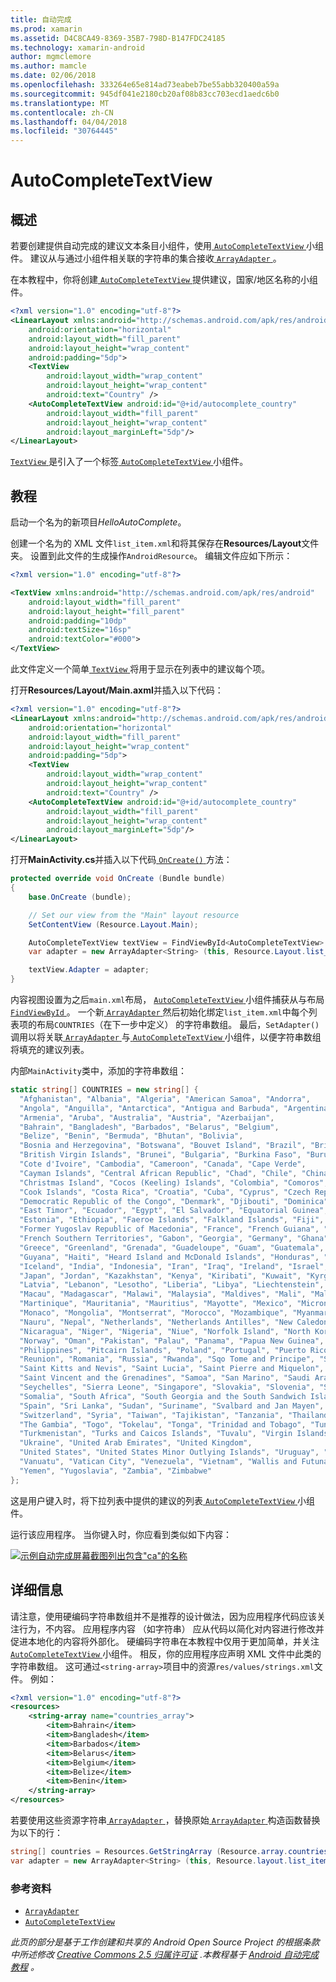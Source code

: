 ```yaml
---
title: 自动完成
ms.prod: xamarin
ms.assetid: D4C8CA49-8369-35B7-798D-B147FDC24185
ms.technology: xamarin-android
author: mgmclemore
ms.author: mamcle
ms.date: 02/06/2018
ms.openlocfilehash: 333264e65e814ad73eabeb7be55abb320400a59a
ms.sourcegitcommit: 945df041e2180cb20af08b83cc703ecd1aedc6b0
ms.translationtype: MT
ms.contentlocale: zh-CN
ms.lasthandoff: 04/04/2018
ms.locfileid: "30764445"
---
```

# <a name="auto-complete"></a>AutoCompleteTextView


## <a name="overview"></a>概述

若要创建提供自动完成的建议文本条目小组件，使用[ `AutoCompleteTextView` ](https://developer.xamarin.com/api/type/Android.Widget.AutoCompleteTextView/)小组件。 建议从与通过小组件相关联的字符串的集合接收[ `ArrayAdapter` ](https://developer.xamarin.com/api/type/Android.Widget.ArrayAdapter/)。

在本教程中，你将创建[ `AutoCompleteTextView` ](https://developer.xamarin.com/api/type/Android.Widget.AutoCompleteTextView/)提供建议，国家/地区名称的小组件。

```xml
<?xml version="1.0" encoding="utf-8"?>
<LinearLayout xmlns:android="http://schemas.android.com/apk/res/android"
    android:orientation="horizontal"
    android:layout_width="fill_parent"
    android:layout_height="wrap_content"
    android:padding="5dp">
    <TextView
        android:layout_width="wrap_content"
        android:layout_height="wrap_content"
        android:text="Country" />
    <AutoCompleteTextView android:id="@+id/autocomplete_country"
        android:layout_width="fill_parent"
        android:layout_height="wrap_content"
        android:layout_marginLeft="5dp"/>
</LinearLayout>
```

[ `TextView` ](https://developer.xamarin.com/api/type/Android.Widget.TextView/)是引入了一个标签[ `AutoCompleteTextView` ](https://developer.xamarin.com/api/type/Android.Widget.AutoCompleteTextView/)小组件。


## <a name="tutorial"></a>教程

启动一个名为的新项目*HelloAutoComplete*。

创建一个名为的 XML 文件`list_item.xml`和将其保存在**Resources/Layout**文件夹。 设置到此文件的生成操作`AndroidResource`。 编辑文件应如下所示：

```xml
<?xml version="1.0" encoding="utf-8"?>

<TextView xmlns:android="http://schemas.android.com/apk/res/android"
    android:layout_width="fill_parent"
    android:layout_height="fill_parent"
    android:padding="10dp"
    android:textSize="16sp"
    android:textColor="#000">
</TextView>
```

此文件定义一个简单[ `TextView` ](https://developer.xamarin.com/api/type/Android.Widget.TextView/)将用于显示在列表中的建议每个项。

打开**Resources/Layout/Main.axml**并插入以下代码：

```xml
<?xml version="1.0" encoding="utf-8"?>
<LinearLayout xmlns:android="http://schemas.android.com/apk/res/android"
    android:orientation="horizontal"
    android:layout_width="fill_parent"
    android:layout_height="wrap_content"
    android:padding="5dp">
    <TextView
        android:layout_width="wrap_content"
        android:layout_height="wrap_content"
        android:text="Country" />
    <AutoCompleteTextView android:id="@+id/autocomplete_country"
        android:layout_width="fill_parent"
        android:layout_height="wrap_content"
        android:layout_marginLeft="5dp"/>
</LinearLayout>
```

打开**MainActivity.cs**并插入以下代码[ `OnCreate()` ](https://developer.xamarin.com/api/member/Android.App.Activity.OnCreate/(Android.OS.Bundle))方法：

```csharp
protected override void OnCreate (Bundle bundle)
{
    base.OnCreate (bundle);

    // Set our view from the "Main" layout resource
    SetContentView (Resource.Layout.Main);

    AutoCompleteTextView textView = FindViewById<AutoCompleteTextView> (Resource.Id.autocomplete_country);
    var adapter = new ArrayAdapter<String> (this, Resource.Layout.list_item, COUNTRIES);

    textView.Adapter = adapter;
}
```

内容视图设置为之后`main.xml`布局， [ `AutoCompleteTextView` ](https://developer.xamarin.com/api/type/Android.Widget.AutoCompleteTextView/)小组件捕获从与布局[ `FindViewById` ](https://developer.xamarin.com/api/member/Android.App.Activity.FindViewById/)。 一个新[ `ArrayAdapter` ](https://developer.xamarin.com/api/type/Android.Widget.ArrayAdapter/)然后初始化绑定`list_item.xml`中每个列表项的布局`COUNTRIES`（在下一步中定义） 的字符串数组。 最后，`SetAdapter()`调用以将关联[ `ArrayAdapter` ](https://developer.xamarin.com/api/type/Android.Widget.ArrayAdapter/)与[ `AutoCompleteTextView` ](https://developer.xamarin.com/api/type/Android.Widget.AutoCompleteTextView/)小组件，以便字符串数组将填充的建议列表。

内部`MainActivity`类中，添加的字符串数组：

```csharp
static string[] COUNTRIES = new string[] {
  "Afghanistan", "Albania", "Algeria", "American Samoa", "Andorra",
  "Angola", "Anguilla", "Antarctica", "Antigua and Barbuda", "Argentina",
  "Armenia", "Aruba", "Australia", "Austria", "Azerbaijan",
  "Bahrain", "Bangladesh", "Barbados", "Belarus", "Belgium",
  "Belize", "Benin", "Bermuda", "Bhutan", "Bolivia",
  "Bosnia and Herzegovina", "Botswana", "Bouvet Island", "Brazil", "British Indian Ocean Territory",
  "British Virgin Islands", "Brunei", "Bulgaria", "Burkina Faso", "Burundi",
  "Cote d'Ivoire", "Cambodia", "Cameroon", "Canada", "Cape Verde",
  "Cayman Islands", "Central African Republic", "Chad", "Chile", "China",
  "Christmas Island", "Cocos (Keeling) Islands", "Colombia", "Comoros", "Congo",
  "Cook Islands", "Costa Rica", "Croatia", "Cuba", "Cyprus", "Czech Republic",
  "Democratic Republic of the Congo", "Denmark", "Djibouti", "Dominica", "Dominican Republic",
  "East Timor", "Ecuador", "Egypt", "El Salvador", "Equatorial Guinea", "Eritrea",
  "Estonia", "Ethiopia", "Faeroe Islands", "Falkland Islands", "Fiji", "Finland",
  "Former Yugoslav Republic of Macedonia", "France", "French Guiana", "French Polynesia",
  "French Southern Territories", "Gabon", "Georgia", "Germany", "Ghana", "Gibraltar",
  "Greece", "Greenland", "Grenada", "Guadeloupe", "Guam", "Guatemala", "Guinea", "Guinea-Bissau",
  "Guyana", "Haiti", "Heard Island and McDonald Islands", "Honduras", "Hong Kong", "Hungary",
  "Iceland", "India", "Indonesia", "Iran", "Iraq", "Ireland", "Israel", "Italy", "Jamaica",
  "Japan", "Jordan", "Kazakhstan", "Kenya", "Kiribati", "Kuwait", "Kyrgyzstan", "Laos",
  "Latvia", "Lebanon", "Lesotho", "Liberia", "Libya", "Liechtenstein", "Lithuania", "Luxembourg",
  "Macau", "Madagascar", "Malawi", "Malaysia", "Maldives", "Mali", "Malta", "Marshall Islands",
  "Martinique", "Mauritania", "Mauritius", "Mayotte", "Mexico", "Micronesia", "Moldova",
  "Monaco", "Mongolia", "Montserrat", "Morocco", "Mozambique", "Myanmar", "Namibia",
  "Nauru", "Nepal", "Netherlands", "Netherlands Antilles", "New Caledonia", "New Zealand",
  "Nicaragua", "Niger", "Nigeria", "Niue", "Norfolk Island", "North Korea", "Northern Marianas",
  "Norway", "Oman", "Pakistan", "Palau", "Panama", "Papua New Guinea", "Paraguay", "Peru",
  "Philippines", "Pitcairn Islands", "Poland", "Portugal", "Puerto Rico", "Qatar",
  "Reunion", "Romania", "Russia", "Rwanda", "Sqo Tome and Principe", "Saint Helena",
  "Saint Kitts and Nevis", "Saint Lucia", "Saint Pierre and Miquelon",
  "Saint Vincent and the Grenadines", "Samoa", "San Marino", "Saudi Arabia", "Senegal",
  "Seychelles", "Sierra Leone", "Singapore", "Slovakia", "Slovenia", "Solomon Islands",
  "Somalia", "South Africa", "South Georgia and the South Sandwich Islands", "South Korea",
  "Spain", "Sri Lanka", "Sudan", "Suriname", "Svalbard and Jan Mayen", "Swaziland", "Sweden",
  "Switzerland", "Syria", "Taiwan", "Tajikistan", "Tanzania", "Thailand", "The Bahamas",
  "The Gambia", "Togo", "Tokelau", "Tonga", "Trinidad and Tobago", "Tunisia", "Turkey",
  "Turkmenistan", "Turks and Caicos Islands", "Tuvalu", "Virgin Islands", "Uganda",
  "Ukraine", "United Arab Emirates", "United Kingdom",
  "United States", "United States Minor Outlying Islands", "Uruguay", "Uzbekistan",
  "Vanuatu", "Vatican City", "Venezuela", "Vietnam", "Wallis and Futuna", "Western Sahara",
  "Yemen", "Yugoslavia", "Zambia", "Zimbabwe"
};
```

这是用户键入时，将下拉列表中提供的建议的列表[ `AutoCompleteTextView` ](https://developer.xamarin.com/api/type/Android.Widget.AutoCompleteTextView/)小组件。

运行该应用程序。 当你键入时，你应看到类似如下内容：

[![示例自动完成屏幕截图列出包含"ca"的名称](auto-complete-images/helloautocomplete.png)](auto-complete-images/helloautocomplete.png#lightbox)



## <a name="more-information"></a>详细信息

请注意，使用硬编码字符串数组并不是推荐的设计做法，因为应用程序代码应该关注行为，不内容。 应用程序内容 （如字符串） 应从代码以简化对内容进行修改并促进本地化的内容将外部化。 硬编码字符串在本教程中仅用于更加简单，并关注[ `AutoCompleteTextView` ](https://developer.xamarin.com/api/type/Android.Widget.AutoCompleteTextView/)小组件。 相反，你的应用程序应声明 XML 文件中此类的字符串数组。 这可通过`<string-array>`项目中的资源`res/values/strings.xml`文件。 例如：

```xml
<?xml version="1.0" encoding="utf-8"?>
<resources>
    <string-array name="countries_array">
        <item>Bahrain</item>
        <item>Bangladesh</item>
        <item>Barbados</item>
        <item>Belarus</item>
        <item>Belgium</item>
        <item>Belize</item>
        <item>Benin</item>
    </string-array>
</resources>
```

若要使用这些资源字符串[ `ArrayAdapter` ](https://developer.xamarin.com/api/type/Android.Widget.ArrayAdapter/)，替换原始[ `ArrayAdapter` ](https://developer.xamarin.com/api/type/Android.Widget.ArrayAdapter/)构造函数替换为以下的行：

```csharp
string[] countries = Resources.GetStringArray (Resource.array.countries_array);
var adapter = new ArrayAdapter<String> (this, Resource.layout.list_item, countries);
```


### <a name="references"></a>参考资料

-   [`ArrayAdapter`](https://developer.xamarin.com/api/type/Android.Widget.ArrayAdapter/)
-   [`AutoCompleteTextView`](https://developer.xamarin.com/api/type/Android.Widget.AutoCompleteTextView/)

*此页的部分是基于工作创建和共享的 Android Open Source Project 的根据条款中所述修改*
 [ *Creative Commons 2.5 归属许可证*](http://creativecommons.org/licenses/by/2.5/) *.本教程基于*
 [ *Android 自动完成教程*](http://developer.android.com/resources/tutorials/views/hello-autocomplete.html)
 *。*
